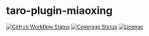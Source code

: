 # taro-plugin-miaoxing

[![GitHub Workflow Status](https://img.shields.io/github/workflow/status/miaoxing/taro-plugin-miaoxing/Build?style=flat-square)](https://github.com/miaoxing/taro-plugin-miaoxing/actions)
[![Coverage Status](https://img.shields.io/coveralls/miaoxing/taro-plugin-miaoxing.svg?style=flat-square)](https://coveralls.io/r/miaoxing/taro-plugin-miaoxing)
[![License](http://img.shields.io/badge/license-MIT-brightgreen.svg?style=flat-square)](http://www.opensource.org/licenses/MIT)
